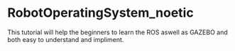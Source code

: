 # RobotOperatingSystem_noetic
This tutorial will help the beginners to learn the ROS aswell as GAZEBO and  both easy to understand and impliment.  
